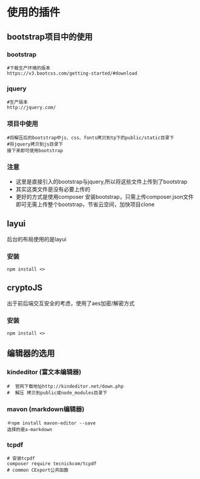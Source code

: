 # 使用的插件
## bootstrap项目中的使用
### bootstrap
```
#下载生产环境的版本
https://v3.bootcss.com/getting-started/#download
```
### jquery
```
#生产版本
http://jquery.com/
```
### 项目中使用
```
#将解压后的bootstrap中js、css、fonts拷贝到tp下的public/static目录下
#将jquery拷贝到js目录下
接下来即可使用bootstrap
```
### 注意
- 这里是直接引入的bootstrap与jquery,所以将这些文件上传到了bootstrap
- 其实这类文件是没有必要上传的
- 更好的方式是使用composer 安装bootstrap，只需上传composer.json文件即可无需上传整个bootstrap，节省云空间，加快项目clone

## layui
后台的布局使用的是layui
### 安装
```
npm install <>
```

## cryptoJS
出于前后端交互安全的考虑，使用了aes加密/解密方式
### 安装
```
npm install <>
```
## 编辑器的选用
### kindeditor (富文本编辑器)
```
#  官网下载地址http://kindeditor.net/down.php
#  解压 拷贝到public或node_modules目录下
```
### mavon (markdown编辑器)
```
＃npm install mavon-editor --save
选择的是a-markdown
```
### tcpdf
```
# 安装tcpdf
composer require tecnickcom/tcpdf
# common CExport公共函数
``` 
